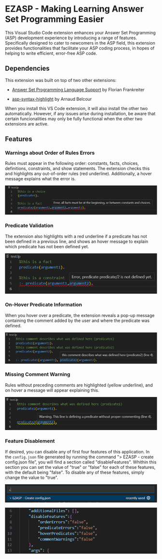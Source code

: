 # EZASP - Making Learning Answer Set Programming Easier

This Visual Studio Code extension enhances your Answer Set Programming (ASP) development experience by introducing a range of features. Specifically designed to cater to newcomers in the ASP field, this extension provides functionalities that facilitate your ASP coding process, in hopes of helping to write efficient, error-free ASP code.

## Dependencies
This extension was built on top of two other extensions:

- [Answer Set Programming Language Support](https://marketplace.visualstudio.com/items?itemName=ffrankreiter.answer-set-programming-language-support) by Florian Frankreiter

- [asp-syntax-highlight](https://marketplace.visualstudio.com/items?itemName=abelcour.asp-syntax-highlight) by Arnaud Belcour

When you install this VS Code extension, it will also install the other two automatically. However, if any issues arise during installation, be aware that certain funcionalities may only be fully functional when the other two extensions are active.

## Features

### Warnings about Order of Rules Errors

Rules must appear in the following order: constants, facts, choices, definitions, constraints, and show statements. The extension checks this and highlights any out-of-order rules (red underline). Additionally, a hover message explains what the error is.

![Screenshot](example_images/error_messages.png)

### Predicate Validation

The extension also highlights with a red underline if a predicate has not been defined in a previous line, and shows an hover message to explain which predicate has not been defined yet.

![Screenshot](example_images/predicate_validation.png)

### On-Hover Predicate Information

When you hover over a predicate, the extension reveals a pop-up message containing the comment added by the user and where the predicate was defined.

![Screenshot](example_images/on_hover.png)

### Missing Comment Warning

Rules without preceding comments are highlighted (yellow underline), and on hover a message will appear explaining this.

![Screenshot](example_images/warning.png)

### Feature Disablement

If desired, you can disable any of first four features of this application. In the `config.json` file generated by running the command "> EZASP - create config.json file”, you will find a section called "disableFeatures". Whithin this section you can set the value of "true" or "false" for each of these features, with the default being "false". To disable any of these features, simply change the value to "true".

![Screenshot](example_images/command.png)

![Screenshot](example_images/disable.png)